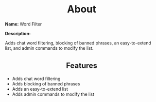<h1 style="text-align:center; font-size:2rem; font-weight:bold;">About</h1>

**Name:**
Word Filter

**Description:**

Adds chat word filtering, blocking of banned phrases, an easy-to-extend list, and admin commands to modify the list.

<h2 style="text-align:center; font-size:1.5rem; font-weight:bold;">Features</h2>

- Adds chat word filtering
- Adds blocking of banned phrases
- Adds an easy-to-extend list
- Adds admin commands to modify the list

